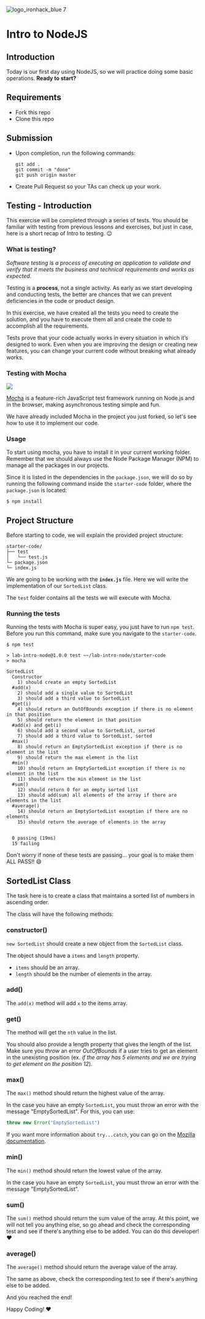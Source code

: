 ![logo_ironhack_blue 7](https://user-images.githubusercontent.com/23629340/40541063-a07a0a8a-601a-11e8-91b5-2f13e4e6b441.png)

# Intro to NodeJS

## Introduction

Today is our first day using NodeJS, so we will practice doing some basic operations. **Ready to start?**

## Requirements

- Fork this repo
- Clone this repo

## Submission

- Upon completion, run the following commands:

  ```
  git add .
  git commit -m "done"
  git push origin master
  ```

- Create Pull Request so your TAs can check up your work.


## Testing - Introduction

This exercise will be completed through a series of tests. You should be familiar with testing from previous lessons and exercises, but just in case, here is a short recap of Intro to testing. :wink:

### What is testing?

*Software testing is a process of executing an application to validate and verify that it meets the business and technical requirements and works as expected.*

Testing is a **process**, not a single activity. As early as we start developing and conducting tests, the better are chances that we can prevent deficiencies in the code or product design.

In this exercise, we have created all the tests you need to create the solution, and you have to execute them all and create the code to accomplish all the requirements.

Tests prove that your code actually works in every situation in which it’s designed to work. Even when you are improving the design or creating new features, you can change your current code without breaking what already works.

### Testing with Mocha

![](https://s3-eu-west-1.amazonaws.com/ih-materials/uploads/upload_99e6ffece1023c0fe141512493fc6ad2.png)

[Mocha](https://mochajs.org/) is a feature-rich JavaScript test framework running on Node.js and in the browser, making asynchronous testing simple and fun.

<!-- Mocha tests run serially, allowing for flexible and accurate reporting, while mapping uncaught exceptions to the correct test cases. -->

We have already included Mocha in the project you just forked, so let's see how to use it to implement our code.

### Usage

To start using mocha, you have to install it in your current working folder. Remember that we should always use the Node Package Manager (NPM) to manage all the packages in our projects.

Since it is listed in the dependencies in the `package.json`, we will do so by running the following command inside the `starter-code` folder, where the `package.json` is located:

```
$ npm install 
```

## Project Structure

Before starting to code, we will explain the provided project structure:

```
starter-code/
├── test
│   └── test.js
└─ package.json
└─ index.js
```

We are going to be working with the **`index.js`** file. Here we will write the implementation of our `SortedList` class.

The `test` folder contains all the tests we will execute with Mocha.

### Running the tests

Running the tests with Mocha is super easy, you just have to run `npm test`. Before you run this command, make sure you navigate to the `starter-code`.

```
$ npm test

> lab-intro-node@1.0.0 test ~~/lab-intro-node/starter-code
> mocha

SortedList
  Constructor
    1) should create an empty SortedList
  #add(x)
    2) should add a single value to SortedList
    3) should add a third value to SortedList
  #get(i)
    4) should return an OutOfBounds exception if there is no element in that position
    5) should return the element in that position
  #add(x) and get(i)
    6) should add a second value to SortedList, sorted
    7) should add a third value to SortedList, sorted
  #max()
    8) should return an EmptySortedList exception if there is no element in the list
    9) should return the max element in the list
  #min()
    10) should return an EmptySortedList exception if there is no element in the list
    11) should return the min element in the list
  #sum()
    12) should return 0 for an empty sorted list
    13) should add(sum) all elements of the array if there are elements in the list
  #average()
    14) should return an EmptySortedList exception if there are no elements
    15) should return the average of elements in the array


  0 passing (19ms)
  15 failing
```
Don't worry if none of these tests are passing... your goal is to make them ALL PASS!! :smile:

## SortedList Class

The task here is to create a class that maintains a sorted list of numbers in ascending order.

The class will have the following methods:

### constructor()

`new SortedList` should create a new object from the `SortedList` class.

The object should have a `items` and `length` property.

- `items` should be an array.
- `length` should be the number of elements in the array.

### add()

The `add(x)` method will add `x` to the items array.

### get()

The method will get the `nth` value in the list.

You should also provide a length property that gives the length of the list. Make sure you *throw* an error *OutOfBounds* if a user tries to get an element in the unexisting position (ex. *if the array has 5 elements and we are trying to get element on the position 12*).

### max()

The `max()` method should return the highest value of the array.

In the case you have an empty `SortedList`, you must throw an error with the message "EmptySortedList". For this, you can use:

```js
throw new Error("EmptySortedList")
```

If you want more information about `try...catch`, you can go on the [Mozilla documentation](https://developer.mozilla.org/en-US/docs/Web/JavaScript/Reference/Statements/try...catch).

### min()

The `min()` method should return the lowest value of the array.

In the case you have an empty `SortedList`, you must throw an error with the message "EmptySortedList".

### sum()

The `sum()` method should return the sum value of the array. At this point, we will not tell you anything else, so go ahead and check the corresponding test and see if there's anything else to be added. You can do this developer! :heart:

### average()

The `average()` method should return the average value of the array.

The same as above, check the corresponding test to see if there's anything else to be added.

And you reached the end!

Happy Coding! :heart:
